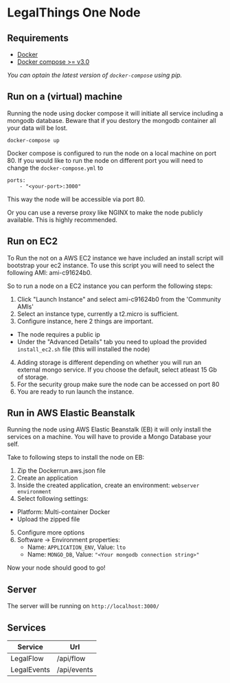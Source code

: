 LegalThings One Node
===

Requirements
---

- [Docker](https://www.docker.com/)
- [Docker compose >= v3.0](https://docs.docker.com/compose/)

_You can optain the latest version of `docker-compose` using pip._

Run on a (virtual) machine
---

Running the node using docker compose it will initiate all service including a mongodb database. Beware that if you
destory the mongodb container all your data will be lost.

    docker-compose up
    
Docker compose is configured to run the node on a local machine on port 80. If you would like to run the node on different
port you will need to change the `docker-compose.yml` to

    ports:
        - "<your-port>:3000"

This way the node will be accessible via port 80.

Or you can use a reverse proxy like NGINX to make the node publicly available. This is highly recommended. 

Run on EC2 
---

To Run the not on a AWS EC2 instance we have included an install script will bootstrap your ec2 instance. To use this script
you will need to select the following AMI: ami-c91624b0.

So to run a node on a EC2 instance you can perform the following steps:

1. Click "Launch Instance" and select ami-c91624b0 from the 'Community AMIs'
2. Select an instance type, currently a t2.micro is sufficient.
3. Configure instance, here 2 things are important.
  - The node requires a public ip
  - Under the "Advanced Details" tab you need to upload the provided `install_ec2.sh` file (this will installed the node)
4. Adding storage is different depending on whether you will run an external mongo service. If you choose the default, select
atleast 15 Gb of storage.
5. For the security group make sure the node can be accessed on port 80
6. You are ready to run launch the instance.

Run in AWS Elastic Beanstalk
---
Running the node using AWS Elastic Beanstalk (EB) it will only install the services on a machine. You will have to provide
a Mongo Database your self. 

Take to following steps to install the node on EB:

1. Zip the Dockerrun.aws.json file
2. Create an application
3. Inside the created application, create an environment: `webserver environment`
4. Select following settings:
 - Platform: Multi-container Docker
 - Upload the zipped file
5. Configure more options
6. Software -> Environment properties:
    - Name: `APPLICATION_ENV`, Value: `lto`
    - Name: `MONGO_DB`, Value: `"<Your mongodb connection string>"` 

Now your node should good to go!

Server
---

The server will be running on `http://localhost:3000/`

Services
---

| Service       | Url           |
| ------------- |---------------|
| LegalFlow     | /api/flow     |
| LegalEvents   | /api/events   |
